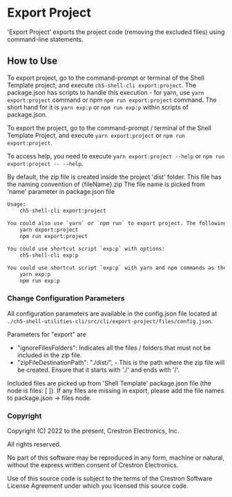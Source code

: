 # Export Project

'Export Project' exports the project code (removing the excluded files) using command-line statements.

## How to Use

To export project, go to the command-prompt or terminal of the Shell Template project, and execute `ch5-shell-cli export:project`.
The package.json has scripts to handle this execution - for yarn, use `yarn export:project` command or npm  `npm run export:project` command. The short hand for it is `yarn exp:p` or `npm run exp:p` within scripts of package.json.

To export the project, go to the command-prompt / terminal of the Shell Template Project, and execute `yarn export:project` or  `npm run export:project`.

To access help, you need to execute `yarn export:project --help` or `npm run export:project -- --help`.

By default, the zip file is created inside the project 'dist' folder. This file has the naming convention of {fileName}.zip
The file name is picked from 'name' parameter in package.json file

```bash
Usage: 
    ch5-shell-cli export:project
    
You could also use `yarn` or `npm run` to export project. The following are the commands:
    yarn export:project
    npm run export:project

You could use shortcut script `exp:p` with options:
    ch5-shell-cli exp:p

You could use shortcut script `exp:p` with yarn and npm commands as the following:
    yarn exp:p
    npm run exp:p

```

### Change Configuration Parameters

All configuration parameters are available in the config.json file located at `./ch5-shell-utilities-cli/src/cli/export-project/files/config.json`.

Parameters for "export" are
- "ignoreFilesFolders": Indicates all the files / folders that must not be included in the zip file.
- "zipFileDestinationPath": "./dist/", - This is the path where the zip file will be created. Ensure that it starts with './' and ends with '/'.

Included files are picked up from 'Shell Template' package.json file (the node is files: [ ]). If any files are missing in export, please add the file names to package.json -> files node.

### Copyright

Copyright (C) 2022 to the present, Crestron Electronics, Inc.

All rights reserved.

No part of this software may be reproduced in any form, machine
or natural, without the express written consent of Crestron Electronics.

Use of this source code is subject to the terms of the Crestron Software License Agreement
under which you licensed this source code.